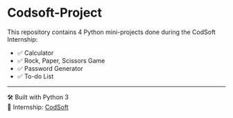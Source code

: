 # Codsoft-Project
This repository contains 4 Python mini-projects done during the CodSoft Internship:

- ✅ Calculator
- ✅ Rock, Paper, Scissors Game
- ✅ Password Generator
- ✅ To-do List

---

🛠 Built with Python 3  
🎯 Internship: [CodSoft](https://www.codsoft.in/)
